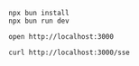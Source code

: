 ```
npx bun install
npx bun run dev
```

```
open http://localhost:3000
```

```
curl http://localhost:3000/sse
```
